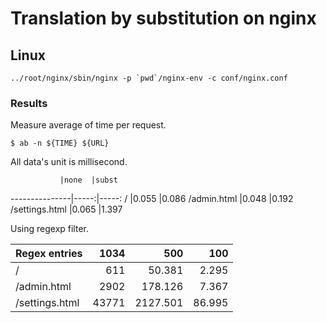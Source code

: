 # Translation by substitution on nginx

## Linux

    ../root/nginx/sbin/nginx -p `pwd`/nginx-env -c conf/nginx.conf

### Results

Measure average of time per request.

    $ ab -n ${TIME} ${URL}

All data's unit is millisecond.

               |none  |subst
---------------|-----:|-----:
/              |0.055 |0.086
/admin.html    |0.048 |0.192
/settings.html |0.065 |1.397

Using regexp filter.

Regex entries  |1034  |500     |100
---------------|-----:|-------:|------:
/              |  611 |  50.381| 2.295
/admin.html    | 2902 | 178.126| 7.367
/settings.html |43771 |2127.501|86.995

